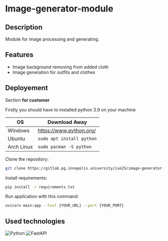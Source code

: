 # Image-generator-module



## Description
Module for image processing and generating.

## Features
- Image background removing from added cloth
- Image generation for outfits and clothes

## Deployement
Section **for customer**

Firstly you should have to installed python 3.9 on your machine

|OS|Download Away|
|-|-|
|Windows|https://www.python.org/|
|Ubuntu|`sudo apt install python`|
|Arch Linux|`sudo pacman -S python`|


Clone the repository: 
```bash
git clone https://gitlab.pg.innopolis.university/ise25/image-generator-module
```

Install requirements:

```bash
pip install -r requirements.txt
```

Run application with this command:

```bash
uvicorn main:app --host {YOUR_URL} --port {YOUR_PORT}
```

## Used technologies
![Python](https://img.shields.io/badge/python-3670A0?style=for-the-badge&logo=python&logoColor=ffdd54)
![FastAPI](https://img.shields.io/badge/FastAPI-005571?style=for-the-badge&logo=fastapi)
